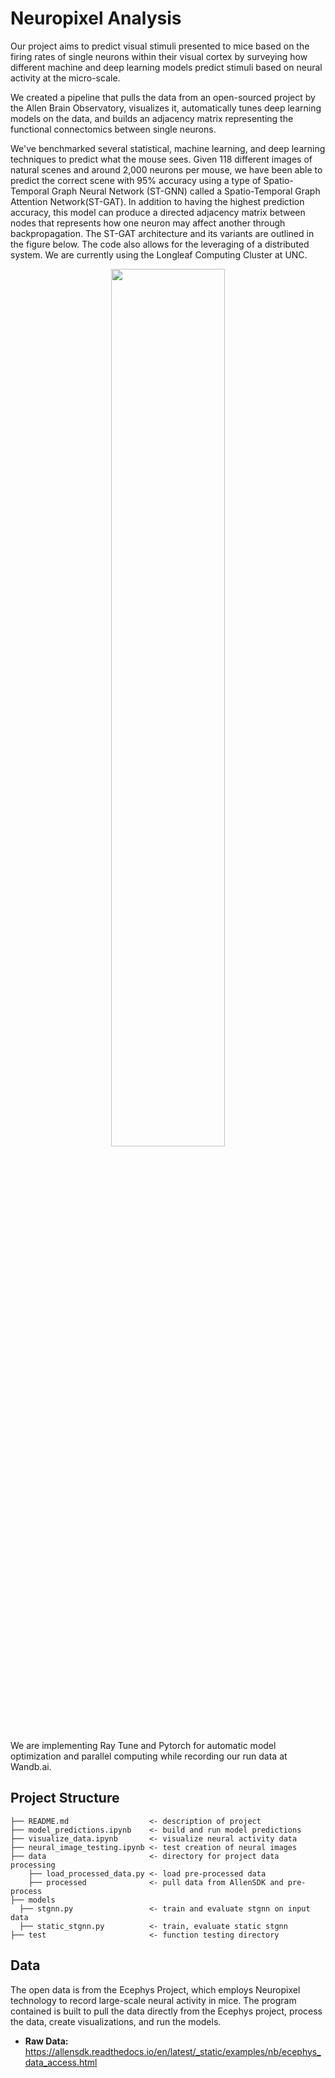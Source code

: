 
# Neuropixel Analysis 
Our project aims to predict visual stimuli presented to mice based on the firing rates of single neurons within their visual cortex by surveying how different machine and deep learning models predict stimuli based on neural activity at the micro-scale.

We created a pipeline that pulls the data from an open-sourced project by the Allen Brain Observatory, visualizes it, automatically tunes deep learning models on the data, and builds an
adjacency matrix representing the functional connectomics between single neurons. 

We've benchmarked several statistical, machine learning, and deep learning techniques to predict what the mouse sees. Given 118 different images of natural scenes and around 2,000 neurons per mouse, we have been able to predict the correct scene with 95% accuracy using a type of Spatio-Temporal Graph Neural Network (ST-GNN) called a Spatio-Temporal Graph Attention Network(ST-GAT). In addition to having the highest prediction accuracy, this model can produce a directed adjacency matrix between nodes that represents how one neuron may affect another through backpropagation. The ST-GAT architecture and its variants are outlined in the figure below. The code also allows for the leveraging of a distributed system. We are currently using the Longleaf Computing Cluster at UNC.

<p align="center">
  <img src="https://github.com/RayCarpenterIII/Neuropixel-Analysis/assets/106690201/6207ea50-61c8-44c7-8da7-29b8fa157cf0" width="60%">
</p>

We are implementing Ray Tune and Pytorch for automatic model optimization and parallel computing while recording our run data at Wandb.ai. 

## Project Structure 
```
├── README.md                  <- description of project 
├── model_predictions.ipynb    <- build and run model predictions
├── visualize_data.ipynb       <- visualize neural activity data
├── neural_image_testing.ipynb <- test creation of neural images
├── data                       <- directory for project data processing
    ├── load_processed_data.py <- load pre-processed data
    ├── processed              <- pull data from AllenSDK and pre-process
├── models
  ├── stgnn.py                 <- train and evaluate stgnn on input data
  ├── static_stgnn.py          <- train, evaluate static stgnn    
├── test                       <- function testing directory 
```

## Data 
The open data is from the Ecephys Project, which employs Neuropixel technology to record large-scale neural activity in mice. The program contained is built to pull the data directly from the Ecephys project, process the data, create visualizations, and run the models.

- **Raw Data:** https://allensdk.readthedocs.io/en/latest/_static/examples/nb/ecephys_data_access.html
